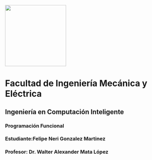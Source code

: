 <img src="https://user-images.githubusercontent.com/14845203/190489800-59a8b8c6-353f-4537-bb7e-0c0a63ef1109.png" width="200">

# Facultad de Ingeniería Mecánica y Eléctrica
## Ingeniería en Computación Inteligente
### Programación Funcional
### Estudiante:Felipe Neri Gonzalez Martinez
### Profesor: Dr. Walter Alexander Mata López 
